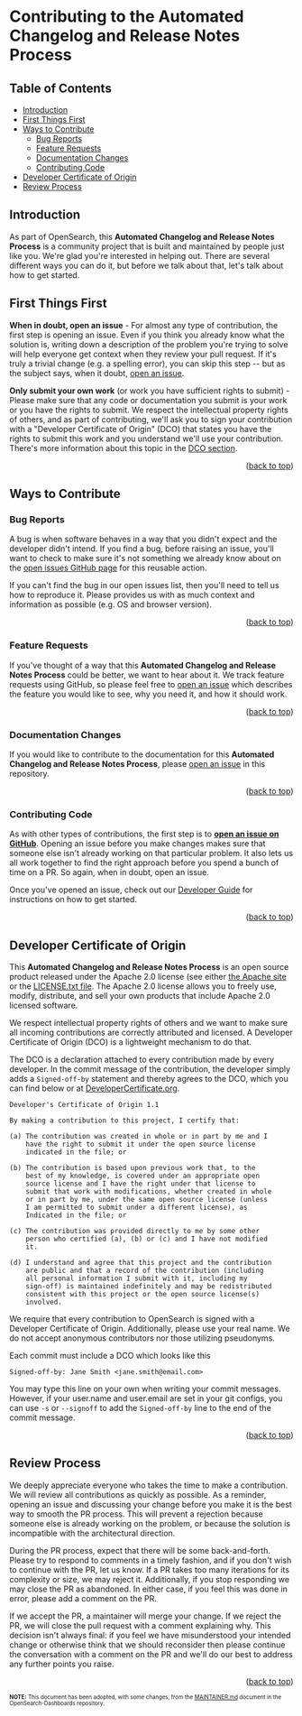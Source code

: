 <a name="back-to-top"></a>
<!-- omit in toc -->
# Contributing to the Automated Changelog and Release Notes Process

<!-- omit in toc -->
## Table of Contents
- [Introduction](#introduction)
- [First Things First](#first-things-first)
- [Ways to Contribute](#ways-to-contribute)
  - [Bug Reports](#bug-reports)
  - [Feature Requests](#feature-requests)
  - [Documentation Changes](#documentation-changes)
  - [Contributing Code](#contributing-code)
- [Developer Certificate of Origin](#developer-certificate-of-origin)
- [Review Process](#review-process)

## Introduction
As part of OpenSearch, this **Automated Changelog and Release Notes Process** is a community project that is built and maintained by people just like you. We're glad you're interested in helping out. There are several different ways you can do it, but before we talk about that, let's talk about how to get started.

## First Things First

**When in doubt, open an issue** - For almost any type of contribution, the first step is opening an issue. Even if you think you already know what the solution is, writing down a description of the problem you're trying to solve will help everyone get context when they review your pull request. If it's truly a trivial change (e.g. a spelling error), you can skip this step -- but as the subject says, when it doubt, [open an issue](https://github.com/BigSamu/OpenSearch_Parse_Changelog_Action/issues).

**Only submit your own work** (or work you have sufficient rights to submit) - Please make sure that any code or documentation you submit is your work or you have the rights to submit. We respect the intellectual property rights of others, and as part of contributing, we'll ask you to sign your contribution with a "Developer Certificate of Origin" (DCO) that states you have the rights to submit this work and you understand we'll use your contribution. There's more information about this topic in the [DCO section](#developer-certificate-of-origin).

<p align="right">(<a href="#back-to-top">back to top</a>)</p>

## Ways to Contribute

### Bug Reports

A bug is when software behaves in a way that you didn't expect and the developer didn't intend. If you find a bug, before raising an issue, you'll want to check to make sure it's not something we already know about on the [open issues GitHub page](https://github.com/BigSamu/OpenSearch_Parse_Changelog_Action/issues) for this reusable action.

If you can't find the bug in our open issues list, then you'll need to tell us how to reproduce it. Please provides us with as much context and information as possible (e.g. OS and browser version).

<p align="right">(<a href="#back-to-top">back to top</a>)</p>

### Feature Requests

If you've thought of a way that this **Automated Changelog and Release Notes Process** could be better, we want to hear about it. We track feature requests using GitHub, so please feel free to [open an issue](https://github.com/BigSamu/OpenSearch_Parse_Changelog_Action/issues/new) which describes the feature you would like to see, why you need it, and how it should work.

<p align="right">(<a href="#back-to-top">back to top</a>)</p>

### Documentation Changes

If you would like to contribute to the documentation for this **Automated Changelog and Release Notes Process**, please [open an issue](https://github.com/BigSamu/OpenSearch_Parse_Changelog_Action/issues/new) in this repository.

<p align="right">(<a href="#back-to-top">back to top</a>)</p>

### Contributing Code

As with other types of contributions, the first step is to [**open an issue on GitHub**](https://github.com/BigSamu/OpenSearch_Parse_Changelog_Action/issues/new). Opening an issue before you make changes makes sure that someone else isn't already working on that particular problem. It also lets us all work together to find the right approach before you spend a bunch of time on a PR. So again, when in doubt, open an issue.

Once you've opened an issue, check out our [Developer Guide](./DEVELOPER_GUIDE.md) for instructions on how to get started.

<p align="right">(<a href="#back-to-top">back to top</a>)</p>

## Developer Certificate of Origin

This **Automated Changelog and Release Notes Process** is an open source product released under the Apache 2.0 license (see either [the Apache site](https://www.apache.org/licenses/LICENSE-2.0) or the [LICENSE.txt file](./LICENSE.txt). The Apache 2.0 license allows you to freely use, modify, distribute, and sell your own products that include Apache 2.0 licensed software.

We respect intellectual property rights of others and we want to make sure all incoming contributions are correctly attributed and licensed. A Developer Certificate of Origin (DCO) is a lightweight mechanism to do that.

The DCO is a declaration attached to every contribution made by every developer. In the commit message of the contribution, the developer simply adds a `Signed-off-by` statement and thereby agrees to the DCO, which you can find below or at [DeveloperCertificate.org](http://developercertificate.org/).

```
Developer's Certificate of Origin 1.1

By making a contribution to this project, I certify that:

(a) The contribution was created in whole or in part by me and I
    have the right to submit it under the open source license
    indicated in the file; or

(b) The contribution is based upon previous work that, to the
    best of my knowledge, is covered under an appropriate open
    source license and I have the right under that license to
    submit that work with modifications, whether created in whole
    or in part by me, under the same open source license (unless
    I am permitted to submit under a different license), as
    Indicated in the file; or

(c) The contribution was provided directly to me by some other
    person who certified (a), (b) or (c) and I have not modified
    it.

(d) I understand and agree that this project and the contribution
    are public and that a record of the contribution (including
    all personal information I submit with it, including my
    sign-off) is maintained indefinitely and may be redistributed
    consistent with this project or the open source license(s)
    involved.
 ```
We require that every contribution to OpenSearch is signed with a Developer Certificate of Origin. Additionally, please use your real name. We do not accept anonymous contributors nor those utilizing pseudonyms.

Each commit must include a DCO which looks like this

```
Signed-off-by: Jane Smith <jane.smith@email.com>
```
You may type this line on your own when writing your commit messages. However, if your user.name and user.email are set in your git configs, you can use `-s` or `--signoff` to add the `Signed-off-by` line to the end of the commit message.

<p align="right">(<a href="#back-to-top">back to top</a>)</p>

## Review Process

We deeply appreciate everyone who takes the time to make a contribution. We will review all contributions as quickly as possible. As a reminder, opening an issue and discussing your change before you make it is the best way to smooth the PR process. This will prevent a rejection because someone else is already working on the problem, or because the solution is incompatible with the architectural direction.

During the PR process, expect that there will be some back-and-forth. Please try to respond to comments in a timely fashion, and if you don't wish to continue with the PR, let us know. If a PR takes too many iterations for its complexity or size, we may reject it. Additionally, if you stop responding we may close the PR as abandoned. In either case, if you feel this was done in error, please add a comment on the PR.

If we accept the PR, a maintainer will merge your change. If we reject the PR, we will close the pull request with a comment explaining why. This decision isn't always final: if you feel we have misunderstood your intended change or otherwise think that we should reconsider then please continue the conversation with a comment on the PR and we'll do our best to address any further points you raise.

<p align="right">(<a href="#back-to-top">back to top</a>)</p>

<sup><sub>**NOTE:** This document has been adopted, with some changes, from the [MAINTAINER.md](https://github.com/opensearch-project/OpenSearch-Dashboards/blob/main/CONTRIBUTING.md) document in the OpenSearch-Dashboards repository.</sub></sup>
